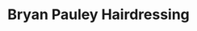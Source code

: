 ---
title: "Bryan Pauley Hairdressing"
url: /porirua/bryan-pauley-hairdressing/
shop: hairdresser
---